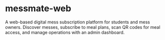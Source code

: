 # messmate-web
A web-based digital mess subscription platform for students and mess owners. Discover messes, subscribe to meal plans, scan QR codes for meal access, and manage operations with an admin dashboard.
